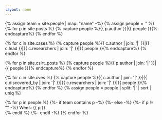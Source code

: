 ```yaml
---
layout: none
---
```

{% assign team = site.people | map: "name" -%}
{% assign people = '' %}
{% for p in site.posts %}
  {% capture people %}{{ p.author }}|{{ people }}{% endcapture%}
{% endfor %}

{% for c in site.cases %}
  {% capture people %}{{ c.author | join: '|' }}|{{ c.lead }}|{{ c.researchers | join: '|' }}|{{ people }}{% endcapture%}
{% endfor %}

{% for p in site.csirt_posts %}
  {% capture people %}{{ p.author | join: '|' }}|{{ people }}{% endcapture%}
{% endfor %}

{% for c in site.cves %}
  {% capture people %}{{ c.author | join: '|' }}|{{ c.discovered_by | join: '|' }}|{{ c.researchers | join: '|' }}|{{ people }}{% endcapture%}
{% endfor %}
{% assign people = people | split: '|' | sort | uniq %}

{% for p in people %}
  {%- if team contains p -%}
  {%- else -%}
    {%- if p != "" -%}
Wees: {{ p }}<br>
    {% endif %}
  {%- endif -%}
{% endfor %}